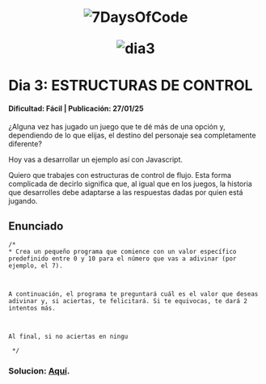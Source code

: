 # <p align="center">![7DaysOfCode](https://github.com/user-attachments/assets/f6b05689-a7f2-436b-a3bc-194a2f6a92ab)</p><p align="center">![dia3](https://github.com/user-attachments/assets/571893ca-bf75-42f6-abeb-dacec12edcb7)</p>

# Dia 3: ESTRUCTURAS DE CONTROL
#### Dificultad: Fácil | Publicación: 27/01/25 

¿Alguna vez has jugado un juego que te dé más de una opción y, dependiendo de lo que elijas, el destino del personaje sea completamente diferente?

Hoy vas a desarrollar un ejemplo así con Javascript.

Quiero que trabajes con estructuras de control de flujo. Esta forma complicada de decirlo significa que, al igual que en los juegos, la historia que desarrolles debe adaptarse a las respuestas dadas por quien está jugando.

## Enunciado

```
/*
* Crea un pequeño programa que comience con un valor específico predefinido entre 0 y 10 para el número que vas a adivinar (por ejemplo, el 7).

 

A continuación, el programa te preguntará cuál es el valor que deseas adivinar y, si aciertas, te felicitará. Si te equivocas, te dará 2 intentos más.

 

Al final, si no aciertas en ningu

 */
```
### Solucion:  **[Aquí](solucion3.md)**.
